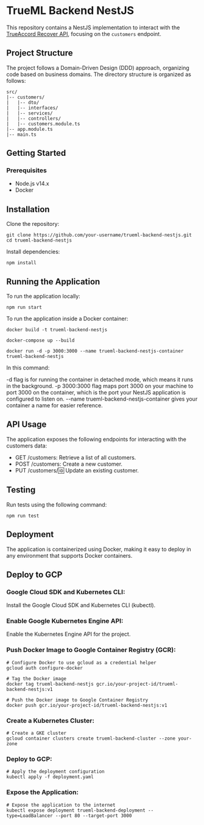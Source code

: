 # TrueML Backend NestJS

This repository contains a NestJS implementation to interact with the [TrueAccord Recover API](https://docs.trueaccord.com/recover/recover-api-reference/), focusing on the `customers` endpoint.

## Project Structure

The project follows a Domain-Driven Design (DDD) approach, organizing code based on business domains. The directory structure is organized as follows:

```plaintext
src/
|-- customers/
|   |-- dto/
|   |-- interfaces/
|   |-- services/
|   |-- controllers/
|   |-- customers.module.ts
|-- app.module.ts
|-- main.ts

```

## Getting Started

### Prerequisites
* Node.js v14.x
* Docker

## Installation
Clone the repository:

```plaintext
git clone https://github.com/your-username/trueml-backend-nestjs.git
cd trueml-backend-nestjs
```

Install dependencies:
```plaintext
npm install
```

## Running the Application

To run the application locally:
```plaintext
npm run start
```

To run the application inside a Docker container:
```plaintext
docker build -t trueml-backend-nestjs 

docker-compose up --build

docker run -d -p 3000:3000 --name trueml-backend-nestjs-container trueml-backend-nestjs
```

In this command:

-d flag is for running the container in detached mode, which means it runs in the background.
-p 3000:3000 flag maps port 3000 on your machine to port 3000 on the container, which is the port your NestJS application is configured to listen on.
--name trueml-backend-nestjs-container gives your container a name for easier reference.

## API Usage
The application exposes the following endpoints for interacting with the customers data:

* GET /customers: Retrieve a list of all customers.
* POST /customers: Create a new customer.
* PUT /customers/:id: Update an existing customer.

## Testing

Run tests using the following command:
```plaintext
npm run test
```

## Deployment

The application is containerized using Docker, making it easy to deploy in any environment that supports Docker containers.

## Deploy to GCP

 ### Google Cloud SDK and Kubernetes CLI:
 Install the Google Cloud SDK and Kubernetes CLI (kubectl).
 
 ### Enable Google Kubernetes Engine API:
 Enable the Kubernetes Engine API for the project.

 ### Push Docker Image to Google Container Registry (GCR):

```plaintext
# Configure Docker to use gcloud as a credential helper
gcloud auth configure-docker

# Tag the Docker image
docker tag trueml-backend-nestjs gcr.io/your-project-id/trueml-backend-nestjs:v1

# Push the Docker image to Google Container Registry
docker push gcr.io/your-project-id/trueml-backend-nestjs:v1
```

### Create a Kubernetes Cluster:
```plaintext
# Create a GKE cluster
gcloud container clusters create trueml-backend-cluster --zone your-zone
```
### Deploy to GCP:
```plaintext
# Apply the deployment configuration
kubectl apply -f deployment.yaml
```

### Expose the Application:
```plaintext
# Expose the application to the internet
kubectl expose deployment trueml-backend-deployment --type=LoadBalancer --port 80 --target-port 3000
```
